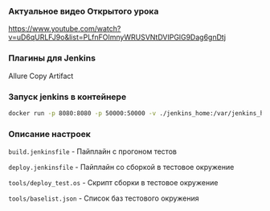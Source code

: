 ### Актуальное видео Открытого урока
https://www.youtube.com/watch?v=uD6qURLFJ9o&list=PLfnFOImnyWRUSVNtDVIPGlG9Dag6gnDtj

### Плагины для Jenkins
Allure
Copy Artifact


### Запуск jenkins в контейнере

```bash
docker run -p 8080:8080 -p 50000:50000 -v ./jenkins_home:/var/jenkins_home jenkins/jenkins:lts-jdk17
```

### Описание настроек

`build.jenkinsfile` - Пайплайн с прогоном тестов

`deploy.jenkinsfile` - Пайплайн со сборкой в тестовое окружение

`tools/deploy_test.os` - Скрипт сборки в тестовое окружение

`tools/baselist.json` - Список баз тестового окружения
